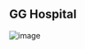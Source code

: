 ## **GG Hospital**
![image](https://github.com/NevinJoseph22/GG-Hospital/assets/100766292/a5eed023-cfc9-4b51-8d1e-b49cd5ccf3ba)
